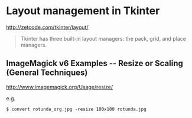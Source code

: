 # Layout management in Tkinter #

<http://zetcode.com/tkinter/layout/>


> Tkinter has three built-in layout managers: the pack, grid, and place managers.

## ImageMagick v6 Examples -- Resize or Scaling (General Techniques) ##

<http://www.imagemagick.org/Usage/resize/>


e.g.

```
$ convert rotunda_org.jpg -resize 100x100 rotunda.jpg
```
